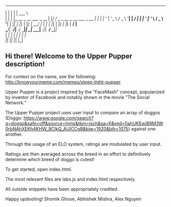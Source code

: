  _   _                        ______                            
| | | |                       | ___ \                           
| | | |_ __  _ __   ___ _ __  | |_/ /   _ _ __  _ __   ___ _ __ 
| | | | '_ \| '_ \ / _ \ '__| |  __/ | | | '_ \| '_ \ / _ \ '__|
| |_| | |_) | |_) |  __/ |    | |  | |_| | |_) | |_) |  __/ |   
 \___/| .__/| .__/ \___|_|    \_|   \__,_| .__/| .__/ \___|_|   
      | |   | |                          | |   | |              
      |_|   |_|                          |_|   |_|              


## Hi there! Welcome to the Upper Pupper description!

For context on the name, see the following: http://knowyourmeme.com/memes/sleep-tight-pupper

Upper Pupper is a project inspired by the "FaceMash" concept, popularized by inventor of Facebook and notably shown in the movie "The Social Network."

The Upper Pupper project uses user input to compare an array of doggos (Doggo: https://www.google.com/search?q=doggo&safe=off&source=lnms&tbm=isch&sa=X&ved=0ahUKEwiB8M3W0rbNAhXEKh4KHW_9CIkQ_AUICCgB&biw=1920&bih=1075) against one another.

Through the usage of an ELO system, ratings are modulated by user input. 

Ratings are then averaged across the breed in an effort to definitively determine which breed of doggo is cutest!

To get started, open index.html. 

The most relevant files are labs.js and index.html respectively.

All outside snippets have been appropriately credited.


Happy updooting!
Shomik Ghose, Abhishek Mishra, Alex Nguyen



